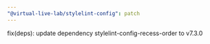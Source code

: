 ```yaml
---
"@virtual-live-lab/stylelint-config": patch
---
```


fix(deps): update dependency stylelint-config-recess-order to v7.3.0
